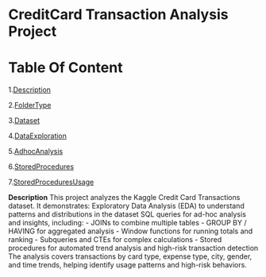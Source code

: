 # **CreditCard Transaction Analysis Project** #
# Table Of Content  #
1.[Description](#Descrption)

2.[FolderType](#FolderType)

3.[Dataset](#Dataset)

4.[DataExploration](#DataExploration)

5.[AdhocAnalysis](#AdhocAnalysis)

6.[StoredProcedures](#StoredProcedures)

7.[StoredProceduresUsage](#StoredProceduresUsage)

 **Description**
  This project analyzes the Kaggle Credit Card Transactions dataset. It demonstrates:
  Exploratory Data Analysis (EDA) to understand patterns and distributions in the dataset
  SQL queries for ad-hoc analysis and insights, including:
    - JOINs to combine multiple tables
     - GROUP BY / HAVING for aggregated analysis
     - Window functions for running totals and ranking
      - Subqueries and CTEs for complex calculations
       - Stored procedures for automated trend analysis and high-risk transaction detection
The analysis covers transactions by card type, expense type, city, gender, and time trends, helping identify usage patterns and high-risk behaviors.



